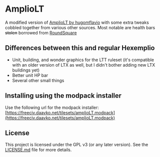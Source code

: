 # AmplioLT

A modified version of [AmplioLT by hugomflavio](https://github.com/hugomflavio/amplioLT) with some extra tweaks cobbled together from various other sources. Most notable are health bars ~~stolen~~ borrowed from [RoundSquare](https://github.com/HansLemurson/RoundSquare)

## Differences between this and regular Hexemplio

- Unit, building, and wonder graphics for the LTT ruleset (it's compatible with an older version of LTX as well, but I didn't bother adding new LTX buildings yet)
- Better unit HP bar
- Several other small things

## Installing using the modpack installer

Use the following url for the modpack installer: [https://freeciv.daavko.net/tilesets/amplioLT.modpack](https://freeciv.daavko.net/tilesets/amplioLT.modpack)

## License

This project is licensed under the GPL v3 (or any later version). See the [LICENSE.md](LICENSE.md) file for more details.
